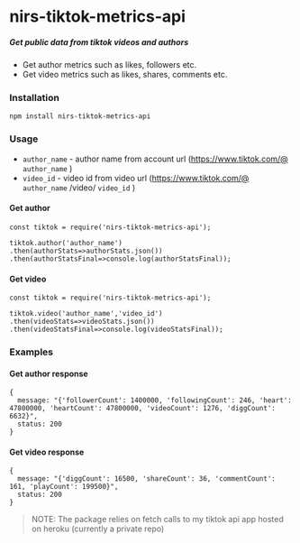 # nirs-tiktok-metrics-api


##### _Get public data from tiktok videos and authors_


- Get author metrics such as likes, followers etc. 
- Get video metrics such as likes, shares, comments etc.


### Installation

```npm install nirs-tiktok-metrics-api ```

### Usage

 - ```author_name``` - author name from account url (https://www.tiktok.com/@ ```author_name``` )
 - ```video_id``` - video id from video url (https://www.tiktok.com/@ ```author_name``` /video/ ```video_id``` )
#### Get author

```
const tiktok = require('nirs-tiktok-metrics-api');

tiktok.author('author_name')
.then(authorStats=>authorStats.json())
.then(authorStatsFinal=>console.log(authorStatsFinal));
```

#### Get video
```
const tiktok = require('nirs-tiktok-metrics-api');

tiktok.video('author_name','video_id')
.then(videoStats=>videoStats.json())
.then(videoStatsFinal=>console.log(videoStatsFinal));
```

### Examples

#### Get author response
```
{
  message: "{'followerCount': 1400000, 'followingCount': 246, 'heart': 47800000, 'heartCount': 47800000, 'videoCount': 1276, 'diggCount': 6632}",
  status: 200
}
```
#### Get video response
```
{
  message: "{'diggCount': 16500, 'shareCount': 36, 'commentCount': 161, 'playCount': 199500}",
  status: 200
}
```
> NOTE:
> The package relies on fetch calls to my tiktok api app hosted on heroku (currently a private repo)



